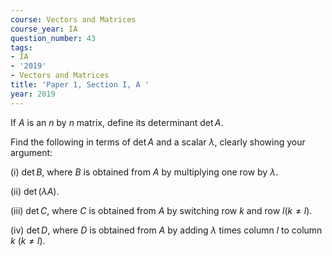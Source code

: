 ```yaml
---
course: Vectors and Matrices
course_year: IA
question_number: 43
tags:
- IA
- '2019'
- Vectors and Matrices
title: 'Paper 1, Section I, A '
year: 2019
---
```




If $A$ is an $n$ by $n$ matrix, define its determinant $\operatorname{det} A$.

Find the following in terms of $\operatorname{det} A$ and a scalar $\lambda$, clearly showing your argument:

(i) $\operatorname{det} B$, where $B$ is obtained from $A$ by multiplying one row by $\lambda$.

(ii) $\operatorname{det}(\lambda A)$.

(iii) $\operatorname{det} C$, where $C$ is obtained from $A$ by switching row $k$ and row $l(k \neq l)$.

(iv) $\operatorname{det} D$, where $D$ is obtained from $A$ by adding $\lambda$ times column $l$ to column $k$ $(k \neq l)$.